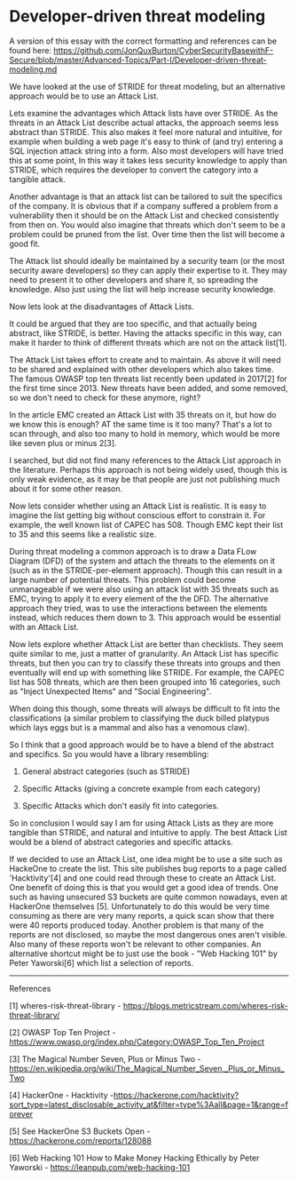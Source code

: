 # Developer-driven threat modeling

A version of this essay with the correct formatting and references can be found here: https://github.com/JonQuxBurton/CyberSecurityBasewithF-Secure/blob/master/Advanced-Topics/Part-I/Developer-driven-threat-modeling.md

We have looked at the use of STRIDE for threat modeling, but an alternative approach would be to use an Attack List. 

Lets examine the advantages which Attack lists have over STRIDE.
As the threats in an Attack List describe actual attacks, the approach seems less abstract than STRIDE. This also makes it feel more natural and intuitive, for example when building a web page it's easy to think of (and try) entering a SQL injection attack string into a form. Also most developers will have tried this at some point,
In this way it takes less security knowledge to apply than STRIDE, which requires the developer to convert the category into a tangible attack.

Another advantage is that an attack list can be tailored to suit the specifics of the company. It is obvious that if a company suffered a problem from a vulnerability then it should be on the Attack List and checked consistently from then on. You would also imagine that threats which don't seem to be a problem could be pruned from the list. Over time then the list will become a good fit.

The Attack list should ideally be maintained by a security team (or the most security aware developers) so they can apply their expertise to it. They may need to present it to other developers and share it, so spreading the knowledge. Also just using the list will help increase security knowledge.

Now lets look at the disadvantages of Attack Lists.

It could be argued that they are too specific, and that actually being abstract, like STRIDE, is better. Having the attacks specific in this way, can make it harder to think of different threats which are not on the attack list[1].

The Attack List takes effort to create and to maintain. As above it will need to be shared and explained with other developers which also takes time. The famous OWASP
top ten threats list recently been updated in 2017[2] for the first time since 2013. New threats have been added, and some removed, so we don't need to check for these anymore, right?

In the article EMC created an Attack List with 35 threats on it, but how do we know this is enough? AT the same time is it too many? That's a lot to scan through, and also too many to hold in memory, which would be more like seven plus or minus 2[3].

I searched, but did not find many references to the Attack List approach in the literature. Perhaps this approach is not being widely used, though this is only weak evidence, as it may be that people are just not publishing much about it for some other reason.


Now lets consider whether using an Attack List is realistic.
It is easy to imagine the list getting big without conscious effort to constrain it. For example, the well known list of CAPEC has 508. Though EMC kept their list to 35 and this seems like a realistic size.

During threat modeling a common approach is to draw a Data FLow Diagram (DFD) of the system and attach the threats to the elements on it (such as in the STRIDE-per-element approach). Though this can result in a large number of potential threats. This problem could become unmanageable if we were also using an attack list with 35 threats such as EMC, trying to apply it to every element of the the DFD. The alternative approach they tried, was to use the interactions between the elements instead, which reduces them down to 3. This approach would be essential with an Attack List.

Now lets explore whether Attack List are better than checklists.
They seem quite similar to me, just a matter of granularity.
An Attack List has specific threats, but then you can try to classify these threats into groups and then eventually will end up with something like STRIDE.
For example, the CAPEC list has 508 threats, which are then been grouped into 16 categories, such as "Inject Unexpected Items" and "Social Engineering".

When doing this though, some threats will always be difficult to fit into the classifications (a similar problem to classifying the duck billed platypus which lays eggs but is a mammal and also has a venomous claw). 

So I think that a good approach would be to have a blend of the abstract and specifics. So you would have a library resembling:

1. General abstract categories (such as STRIDE)

2. Specific Attacks (giving a concrete example from each category)

3. Specific Attacks which don't easily fit into categories.

So in conclusion I would say I am for using Attack Lists as they are more tangible than STRIDE, and natural and intuitive to apply. The best Attack List would be a blend of abstract categories and specific attacks.


If we decided to use an Attack List, one idea might be to use a site such as HackeOne to create the list.
This site publishes bug reports to a page called 'Hacktivity'[4] and one could read through these to create an Attack List.
One benefit of doing this is that you would get a good idea of trends. One such as having unsecured S3 buckets are quite common nowadays, even at HackerOne themselves [5].
Unfortunately to do this would be very time consuming as there are very many reports, a quick scan show that there were 40 reports produced today. Another problem is that many of the reports are not disclosed, so maybe the most dangerous ones aren't visible. Also many of these reports won't be relevant to other companies.
An alternative shortcut might be to just use the book - "Web Hacking 101" by Peter Yaworski[6] which list a selection of reports.

---

References

[1] wheres-risk-threat-library - https://blogs.metricstream.com/wheres-risk-threat-library/

[2] OWASP Top Ten Project - https://www.owasp.org/index.php/Category:OWASP_Top_Ten_Project

[3] The Magical Number Seven, Plus or Minus Two - https://en.wikipedia.org/wiki/The_Magical_Number_Seven,_Plus_or_Minus_Two

[4] HackerOne - Hacktivity -https://hackerone.com/hacktivity?sort_type=latest_disclosable_activity_at&filter=type%3Aall&page=1&range=forever

[5] See HackerOne S3 Buckets Open - https://hackerone.com/reports/128088

[6] Web Hacking 101 How to Make Money Hacking Ethically by Peter Yaworski - https://leanpub.com/web-hacking-101
